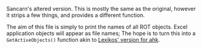 Sancarn's altered version. This is mostly the same as the original, however it strips a few things, and provides a different function.

The aim of this file is simply to print the names of all ROT objects. Excel application objects will appear as file names; The hope is to turn this into a `GetActiveObjects()` function akin to [Lexikos' version for ahk](https://www.autohotkey.com/boards/viewtopic.php?t=6494).